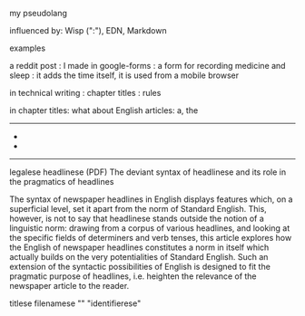

my pseudolang


influenced by:  Wisp (":"), EDN, Markdown


examples

a reddit post : I made in google-forms : a form for recording medicine and sleep : it adds the time itself, it is used from a mobile browser


in technical writing : chapter titles : rules



in chapter titles: what about English articles: a, the




-------------
-

-

-------



legalese
headlinese
(PDF) The deviant syntax of headlinese and its role in the pragmatics of headlines

The syntax of newspaper headlines in English displays features which, on a superficial level, set it apart from the norm of Standard English. This, however, is not to say that headlinese stands outside the notion of a linguistic norm: drawing from a corpus of various headlines, and looking at the specific fields of determiners and verb tenses, this article explores how the English of newspaper headlines constitutes a norm in itself which actually builds on the very potentialities of Standard English. Such an extension of the syntactic possibilities of English is designed to fit the pragmatic purpose of headlines, i.e. heighten the relevance of the newspaper article to the reader.



titlese
filenamese
"" "identifierese"
